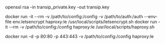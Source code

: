 openssl rsa -in transip_private.key -out transip.key

docker run -it --rm -v /path/to/config:/config -v /path/to/auth:/auth --env-file env.letsencrypt haproxy:le /usr/local/scripts/letsencrypt.sh
docker run -it --rm -v /path/to/config:/config haproxy:le /usr/local/scripts/haproxy.sh

docker run -d -p 80:80 -p 443:443 -v /path/to/config:/config haproxy:le